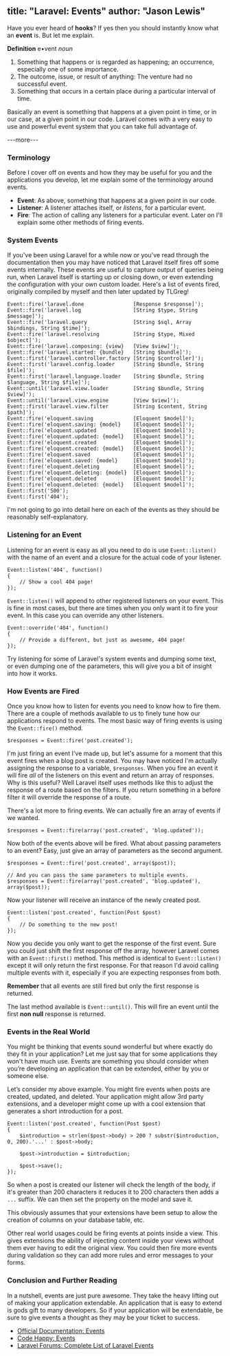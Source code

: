 title: "Laravel: Events"
author: "Jason Lewis"
---
Have you ever heard of **hooks**? If yes then you should instantly know what an **event** is. But let me explain.

**Definition**
e•vent
*noun*

1. Something that happens or is regarded as happening; an occurrence, especially one of some importance.
2. The outcome, issue, or result of anything: The venture had no successful event.
3. Something that occurs in a certain place during a particular interval of time.

Basically an event is something that happens at a given point in time, or in our case, at a given point in our code. Laravel comes with a very easy to use and powerful event system that you can take full advantage of.

---more---

### Terminology

Before I cover off on events and how they may be useful for you and the applications you develop, let me explain some of the terminology around events.

- **Event**: As above, something that happens at a given point in our code.
- **Listener**: A listener attaches itself, or *listens*, for a particular event.
- **Fire**: The action of calling any listeners for a particular event. Later on I'll explain some other methods of firing events.

### System Events

If you've been using Laravel for a while now or you've read through the documentation then you may have noticed that Laravel itself fires off some events internally. These events are useful to capture output of queries being run, when Laravel itself is starting up or closing down, or even extending the configuration with your own custom loader. Here's a list of events fired, originally compiled by myself and then later updated by TLGreg!

<?prettify?>

	Event::fire('laravel.done                [Response $response]');
	Event::fire('laravel.log                 [String $type, String $message]');
	Event::fire('laravel.query               [String $sql, Array $bindings, String $time]');
	Event::fire('laravel.resolving           [String $type, Mixed $object]');
	Event::fire('laravel.composing: {view}   [View $view]');
	Event::fire('laravel.started: {bundle}   [String $bundle]');
	Event::first('laravel.controller.factory [String $controller]');
	Event::first('laravel.config.loader      [String $bundle, String $file]');
	Event::first('laravel.language.loader    [String $bundle, String $language, String $file]');
	Event::until('laravel.view.loader        [String $bundle, String $view]');
	Event::until('laravel.view.engine        [View $view]');
	Event::first('laravel.view.filter        [String $content, String $path]');
	Event::fire('eloquent.saving             [Eloquent $model]');
	Event::fire('eloquent.saving: {model}    [Eloquent $model]');
	Event::fire('eloquent.updated            [Eloquent $model]');
	Event::fire('eloquent.updated: {model}   [Eloquent $model]');
	Event::fire('eloquent.created            [Eloquent $model]');
	Event::fire('eloquent.created: {model}   [Eloquent $model]');
	Event::fire('eloquent.saved              [Eloquent $model]');
	Event::fire('eloquent.saved: {model}     [Eloquent $model]');
	Event::fire('eloquent.deleting           [Eloquent $model]');
	Event::fire('eloquent.deleting: {model}  [Eloquent $model]');
	Event::fire('eloquent.deleted            [Eloquent $model]');
	Event::fire('eloquent.deleted: {model}   [Eloquent $model]');
	Event::first('500');
	Event::first('404');

I'm not going to go into detail here on each of the events as they should be reasonably self-explanatory.

### Listening for an Event

Listening for an event is easy as all you need to do is use `Event::listen()` with the name of an event and a closure for the actual code of your listener.

<?prettify?>

	Event::listen('404', function()
	{
	    // Show a cool 404 page!
	});

`Event::listen()` will append to other registered listeners on your event. This is fine in most cases, but there are times when you only want it to fire your event. In this case you can override any other listeners.

<?prettify?>

	Event::override('404', function()
	{
	    // Provide a different, but just as awesome, 404 page!
	});

Try listening for some of Laravel's system events and dumping some text, or even dumping one of the parameters, this will give you a bit of insight into how it works.

### How Events are Fired

Once you know how to listen for events you need to know how to fire them. There are a couple of methods available to us to finely tune how our applications respond to events. The most basic way of firing events is using the `Event::fire()` method.

<?prettify?>

	$responses = Event::fire('post.created');

I'm just firing an event I've made up, but let's assume for a moment that this event fires when a blog post is created. You may have noticed I'm actually assigning the response to a variable, `$responses`. When you fire an event it will fire *all* of the listeners on this event and return an array of responses. Why is this useful? Well Laravel itself uses methods like this to adjust the response of a route based on the filters. If you return something in a before filter it will override the response of a route.

There's a lot more to firing events. We can actually fire an array of events if we wanted.

<?prettify?>

	$responses = Event::fire(array('post.created', 'blog.updated'));

Now both of the events above will be fired. What about passing parameters to an event? Easy, just give an array of parameters as the second argument.

<?prettify?>

	$responses = Event::fire('post.created', array($post));

	// And you can pass the same parameters to multiple events.
	$responses = Event::fire(array('post.created', 'blog.updated'), array($post));

Now your listener will receive an instance of the newly created post.

<?prettify?>

	Event::listen('post.created', function(Post $post)
	{
	    // Do something to the new post!
	});

Now you decide you only want to get the response of the first event. Sure you could just shift the first response off the array, however Laravel comes with an `Event::first()` method. This method is identical to `Event::listen()` except it will only return the first response. For that reason I'd avoid calling multiple events with it, especially if you are expecting responses from both.

**Remember** that all events are still fired but only the first response is returned.

The last method available is `Event::until()`. This will fire an event until the first **non null** response is returned.

### Events in the Real World

You might be thinking that events sound wonderful but where exactly do they fit in your application? Let me just say that for some applications they won't have much use. Events are something you should consider when you’re developing an application that can be extended, either by you or someone else.

Let’s consider my above example. You might fire events when posts are created, updated, and deleted. Your application might allow 3rd party extensions, and a developer might come up with a cool extension that generates a short introduction for a post.

<?prettify?>

	Event::listen('post.created', function(Post $post)
	{
	    $introduction = strlen($post->body) > 200 ? substr($introduction, 0, 200).'...' : $post->body;

	    $post->introduction = $introduction;

	    $post->save();
	});

So when a post is created our listener will check the length of the body, if it's greater than 200 characters it reduces it to 200 characters then adds a `...` suffix. We can then set the property on the model and save it.

This obviously assumes that your extensions have been setup to allow the creation of columns on your database table, etc.

Other real world usages could be firing events at points inside a view. This gives extensions the ability of injecting content inside your views without them ever having to edit the original view. You could then fire more events during validation so they can add more rules and error messages to your forms.

### Conclusion and Further Reading

In a nutshell, events are just pure awesome. They take the heavy lifting out of making your application extendable. An application that is easy to extend is gods gift to many developers. So if your application will be extendable, be sure to give events a thought as they may be your ticket to success.

- [Official Documentation: Events](http://three.laravel.com/docs/events)
- [Code Happy: Events](http://codehappy.daylerees.com/events)
- [Laravel Forums: Complete List of Laravel Events](http://forums.laravel.com/viewtopic.php?id=3705)